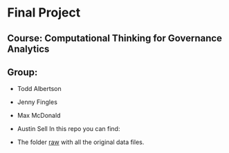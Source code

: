 # Final Project
## Course: Computational Thinking for Governance Analytics

## Group: 

* Todd Albertson
* Jenny Fingles
* Max McDonald
* Austin Sell
In this repo you can find:

* The folder [raw](https://github.com/arsell/599-Project/tree/master/raw) with all the original data files.
